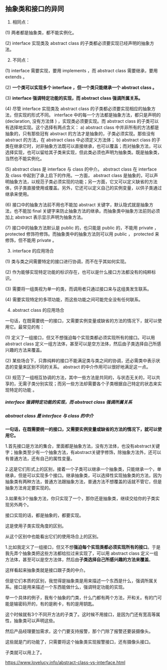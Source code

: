 ##  抽象类和接口的异同

1. 相同点：

(1) 两者都是抽象类，都不能实例化。

(2) interface 实现类及 abstract class 的子类都必须要实现已经声明的抽象方法。

2. 不同点：

(1)      interface 需要实现，要用 implements ，而 abstract class 需要继承，要用 extends 。

(2)  **一个类可以实现多个 interface ，但一个类只能继承一个 abstract class 。**

(3)  **interface 强调特定功能的实现，而 abstract class 强调所属关系。**

(4)      尽管 interface 实现类及 abstract class 的子类都必须要实现相应的抽象方法，但实现的形式不同。 interface 中的每一个方法都是抽象方法，都只是声明的 (declaration, 没有方法体 ) ，实现类必须要实现。而 abstract class 的子类可以有选择地实现。这个选择有两点含义： a) abstract class 中并非所有的方法都是抽象的，只有那些冠有 abstract 的方法才是抽象的，子类必须实现。那些没有 abstract 的方法，在 abstract class 中必须定义方法体； b) abstract class 的子类在继承它时，对非抽象方法既可以直接继承，也可以覆盖；而对抽象方法，可以选择实现，也可以留给其子类来实现，但此类必须也声明为抽象类。既是抽象类，当然也不能实例化。

(5)      abstract class 是 interface 与 class 的中介。 abstract class 在 interface 及 class 中起到了承上启下的作用。一方面， abstract class 是抽象的，可以声明抽象方法，以规范子类必须实现的功能；另一方面，它又可以定义缺省的方法体，供子类直接使用或覆盖。另外，它还可以定义自己的实例变量，以供子类通过继承来使用。

(6)      接口中的抽象方法前不用也不能加 abstract 关键字，默认隐式就是抽象方法，也不能加 final 关键字来防止抽象方法的继承。而抽象类中抽象方法前则必须加上 abstract 表示显示声明为抽象方法。

(7)      接口中的抽象方法默认是 public 的，也只能是 public 的，不能用 private ， protected 修饰符修饰。而抽象类中的抽象方法则可以用 public ， protected 来修饰，但不能用 private 。

3. interface 的应用场合

(1)      类与类之间需要特定的接口进行协调，而不在乎其如何实现。

(2)      作为能够实现特定功能的标识存在，也可以是什么接口方法都没有的纯粹标识。

(3)      需要将一组类视为单一的类，而调用者只通过接口来与这组类发生联系。

(4)      需要实现特定的多项功能，而这些功能之间可能完全没有任何联系。

4. abstract class 的应用场合

一句话，在既需要统一的接口，又需要实例变量或缺省的方法的情况下，就可以使用它。最常见的有：

(1)   定义了一组接口，但又不想强迫每个实现类都必须实现所有的接口。可以用 abstract class 定义一组方法体，甚至可以是空方法体，然后由子类选择自己所感兴趣的方法来覆盖。

(2)  某些场合下，只靠纯粹的接口不能满足类与类之间的协调，还必需类中表示状态的变量来区别不同的关系。 abstract 的中介作用可以很好地满足这一点。

(3)      规范了一组相互协调的方法，其中一些方法是共同的，与状态无关的，可以共享的，无需子类分别实现；而另一些方法却需要各个子类根据自己特定的状态来实现特定的功能 。



##### interface 强调特定功能的实现，而 abstract class 强调所属关系

##### abstract class 是 interface 与 class 的中介

**一句话，在既需要统一的接口，又需要实例变量或缺省的方法的情况下，就可以使用它。**



1.首先接口是方法的集合，里面都是抽象方法，没有方法体，也没有abstract关键字；抽象类至少有一个抽象方法，有abstract关键字修饰，除抽象方法外，还可以有普通方法，还有自己的属性变量。



2.这是它们形式上的区别，接着一个子类可以继承一个抽象类，只能继承一个，单继承，但是可以实现多个接口。继承抽象类，可以选择性实现抽象类的方法，因为抽象类有两种方法，普通方法跟抽象方法，普通方法不想覆盖的话就不管它，但是抽象方法肯定要实现的。



3.如果有3个抽象方法，你只实现了一个，那你还是抽象类，继续交给你的子类实现另外两个。



接口实现的话，都是抽象的，都要实现。



这是使用子类实现角度的区别。

从这个区别中也能看出它们的使用场合上的区别。



1.比如我定义了一组接口，但又不想**强迫每个实现类都必须实现所有的接口**。于是我先弄个抽象类把这些方法都给拉过来实现了，可以用 abstract class 定义一组方法体，甚至可以是空方法体，然后由**子类选择自己所感兴趣的方法来覆盖**。



这样看起来抽象类就是接口跟子类的中介。

但是它们本质的区别，我觉得是抽象类是用来描述一个东西是什么，强调所属关系。接口是用来描述一个东西能做什么，强调特定功能的实现。

举一个具体的例子，我有个抽象的门类，什么门都有两个方法，开和关。有的门可能是输密码开的，有的是刷卡，有的是用钥匙。

这个时候就有3个不同开方法的子类了。这时候不用接口，是因为门还有宽高等属性，抽象类可以声明这些。



然后产品经理要加需求，这个门要支持报警，那个门除了报警还要装摄像头。

这些就是门的功能了，只需要将这个抽象类实现报警接口，还有摄像头接口。

子类就可以用上了。



https://www.lovelucy.info/abstract-class-vs-interface.html	

